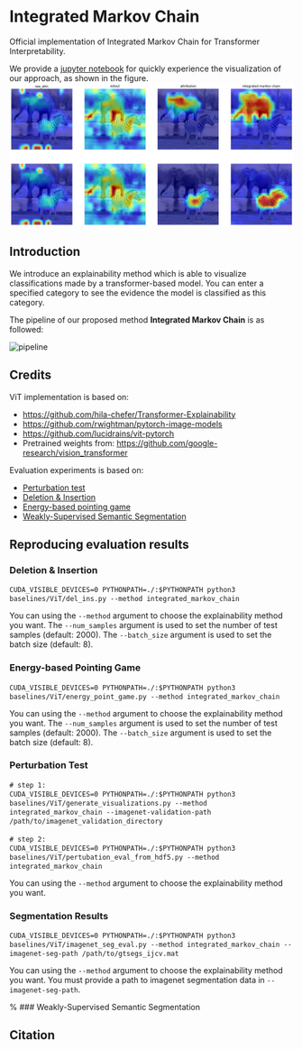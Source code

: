 # Integrated Markov Chain
Official implementation of Integrated Markov Chain for Transformer Interpretability.

We provide a [jupyter notebook](./tutorials.ipynb) for quickly experience the visualization of our approach, as shown in the figure.
![fig1](images/fig1.png)

## Introduction

We introduce an explainability method which is able to visualize classifications made by a transformer-based model. You can enter a specified category to see the evidence the model is classified as this category.

The pipeline of our proposed method **Integrated Markov Chain** is as followed:

![pipeline](./images/pipeline.jpg)


## Credits
ViT implementation is based on:
- <https://github.com/hila-chefer/Transformer-Explainability>
- <https://github.com/rwightman/pytorch-image-models>
- <https://github.com/lucidrains/vit-pytorch>
- Pretrained weights from: <https://github.com/google-research/vision_transformer>

Evaluation experiments is based on:
- [Perturbation test](https://github.com/hila-chefer/Transformer-Explainability)
- [Deletion & Insertion](https://github.com/eclique/RISE)
- [Energy-based pointing game](https://github.com/haofanwang/Score-CAM)
- [Weakly-Supervised Semantic Segmentation](https://github.com/OFRIN/PuzzleCAM)

## Reproducing evaluation results

### Deletion & Insertion
    CUDA_VISIBLE_DEVICES=0 PYTHONPATH=./:$PYTHONPATH python3 baselines/ViT/del_ins.py --method integrated_markov_chain
    
You can using the `--method` argument to choose the explainability method you want. The `--num_samples` argument is used to set the number of test samples (default: 2000). The `--batch_size` argument is used to set the batch size (default: 8).

### Energy-based Pointing Game
    CUDA_VISIBLE_DEVICES=0 PYTHONPATH=./:$PYTHONPATH python3 baselines/ViT/energy_point_game.py --method integrated_markov_chain
    
You can using the `--method` argument to choose the explainability method you want. The `--num_samples` argument is used to set the number of test samples (default: 2000). The `--batch_size` argument is used to set the batch size (default: 8).

### Perturbation Test
    # step 1:
    CUDA_VISIBLE_DEVICES=0 PYTHONPATH=./:$PYTHONPATH python3 baselines/ViT/generate_visualizations.py --method integrated_markov_chain --imagenet-validation-path /path/to/imagenet_validation_directory
    
    # step 2:
    CUDA_VISIBLE_DEVICES=0 PYTHONPATH=./:$PYTHONPATH python3 baselines/ViT/pertubation_eval_from_hdf5.py --method integrated_markov_chain

You can using the `--method` argument to choose the explainability method you want.

### Segmentation Results

    CUDA_VISIBLE_DEVICES=0 PYTHONPATH=./:$PYTHONPATH python3 baselines/ViT/imagenet_seg_eval.py --method integrated_markov_chain --imagenet-seg-path /path/to/gtsegs_ijcv.mat
    
You can using the `--method` argument to choose the explainability method you want. You must provide a path to imagenet segmentation data in `--imagenet-seg-path`.

% ### Weakly-Supervised Semantic Segmentation


## Citation





